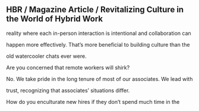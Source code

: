 ## HBR / Magazine Article / Revitalizing Culture in the World of Hybrid Work

reality where each in-person interaction is intentional and collaboration can

happen more effectively. That’s more beneficial to building culture than the

old watercooler chats ever were.

Are you concerned that remote workers will shirk?

No. We take pride in the long tenure of most of our associates. We lead with

trust, recognizing that associates’ situations differ.

How do you enculturate new hires if they don’t spend much time in the
